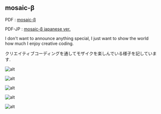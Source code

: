 ## mosaic-β

PDF : [mosaic-β](pdf/mosaic-beta.pdf)

PDF-JP : [mosaic-β japanese ver.](pdf/mosaic-beta-japanese.pdf)

I don't want to announce anything special, I just want to show the world how much I enjoy creative coding.

クリエイティブコーディングを通してモザイクを楽しんでいる様子を記しています.

![alt](assets/page-images/mosaic-beta-thumbnail.png)

![alt](assets/page-images/6.png)

![alt](assets/page-images/19.png)

![alt](assets/page-images/28.png)

![alt](assets/page-images/31.png)
